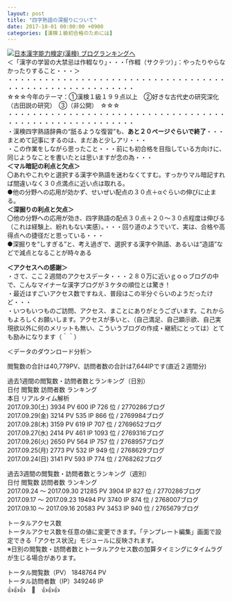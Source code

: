 ```yaml
---
layout: post
title: "四字熟語の深掘りについて"
date: 2017-10-01 00:00:00 +0900
categories: [漢検１級初合格のためには]
---
```


[![](/syuusyuu9701/assets/images/四字熟語の深掘りについて-br_c_3028_1.gif)](http://blog.with2.net/link.php?1659096:3028 "日本漢字能力検定(漢検) ブログランキングへ")[日本漢字能力検定(漢検) ブログランキングへ](http://blog.with2.net/link.php?1659096:3028)  
＜「漢字の学習の大禁忌は作輟なり」・・・「作輟（サクテツ）」：やったりやらなかったりすること・・・＞  
・・・・・・・・・・・・・・・・・・・・・・・・・・・・・・・・・・・・・・・・・・・・・・・・・・・・・・・・・  
☆☆☆今年のテーマ：①漢検１級１９９点以上　②好きな古代史の研究深化（古田説の研究）　③（非公開）　☆☆☆　　  
・・・・・・・・・・・・・・・・・・・・・・・・・・・・・・・・・・・・・・・・・・・・・・・・・・・・・・・・・  
・漢検四字熟語辞典の“舐るような復習”も、**あと２０ページぐらいで終了**・・・まとめて記事にするのは、まだあと少しアリ・・・  
・この作業をしながら思ったこと・・・前にも初合格を目指している方向けに、同じようなことを書いたとは思いますが念の為・・・  
**＜マル暗記の利点と欠点＞**  
〇あれやこれやと選択する漢字や熟語を迷わなくてすむ。すっかりマル暗記すれば間違いなく３０点満点に近い点は取れる。　　  
●他の分野への応用が効かず、せいぜい配点の３０点＋αぐらいの伸びに止まる。  
**＜深掘りの利点と欠点＞**  
〇他の分野への応用が効き、四字熟語の配点３０点＋２０～３０点程度は伸びる（これは経験上、紛れもない実感）。・・・回り道のようでいて、実は、合格や高得点への捷径だと思っている・・・  
●深掘りを“しすぎる”と、考え過ぎで、選択する漢字や熟語、あるいは“造語”などで減点となることが時々ある  
  
**＜アクセスへの感謝＞**  
・さて、ここ２週間のアクセスデータ・・・２８０万に近いｇｏｏブログの中で、こんなマイナーな漢字ブログが３ケタの順位とは驚き！  
・最近はすごいアクセス数ですねえ、普段はこの半分ぐらいのようだったけど・・・  
・いつもいつものご訪問、アクセス、まことにありがとうございます。これからもよろしくお願いします。アクセスが多いと、（自己満足、自己顕示欲、自己実現欲以外に何のメリットも無い、こういうブログの作成・継続にとっては）とても励みになります（＾＾）  
  
＜データのダウンロード分析＞  
  
閲覧数の合計は40,779PV、訪問者数の合計は7,644IPです(直近２週間分)  
  
過去1週間の閲覧数・訪問者数とランキング（日別）  
日付 閲覧数 訪問者数 ランキング   
本日 リアルタイム解析   
2017.09.30(土) 3934 PV 600 IP 726 位 / 2770286ブログ   
2017.09.29(金) 3214 PV 535 IP 866 位 / 2769984ブログ   
2017.09.28(木) 3159 PV 619 IP 707 位 / 2769652ブログ   
2017.09.27(水) 2414 PV 461 IP 1093 位 / 2769316ブログ   
2017.09.26(火) 2650 PV 564 IP 757 位 / 2768957ブログ   
2017.09.25(月) 2773 PV 532 IP 949 位 / 2768629ブログ   
2017.09.24(日) 3141 PV 593 IP 774 位 / 2768262ブログ   
  
過去3週間の閲覧数・訪問者数とランキング（週別）  
日付 閲覧数 訪問者数 ランキング   
2017.09.24 〜 2017.09.30 21285 PV 3904 IP 827 位 / 2770286ブログ   
2017.09.17 〜 2017.09.23 19494 PV 3740 IP 874 位 / 2768007ブログ   
2017.09.10 〜 2017.09.16 20583 PV 3453 IP 940 位 / 2765679ブログ   
  
トータルアクセス数  
トータルアクセス数を任意の値に変更できます。「テンプレート編集」画面で設定できる「アクセス状況」モジュールに反映されます。  
※日別の閲覧数・訪問者数とトータルアクセス数の加算タイミングにタイムラグが生じる場合があります。  
  
トータル閲覧数（PV） 1848764 PV   
トータル訪問者数（IP）349246 IP   
👍👍👍　🐔　👍👍👍